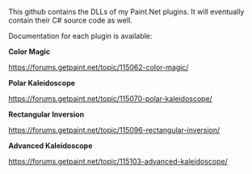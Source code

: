 This github contains the DLLs of my Paint.Net plugins. It will eventually contain their C# source code as well. 

Documentation for each plugin is available:

**Color Magic**

https://forums.getpaint.net/topic/115062-color-magic/

**Polar Kaleidoscope**

https://forums.getpaint.net/topic/115070-polar-kaleidoscope/

**Rectangular Inversion**

https://forums.getpaint.net/topic/115096-rectangular-inversion/

**Advanced Kaleidoscope**

https://forums.getpaint.net/topic/115103-advanced-kaleidoscope/
